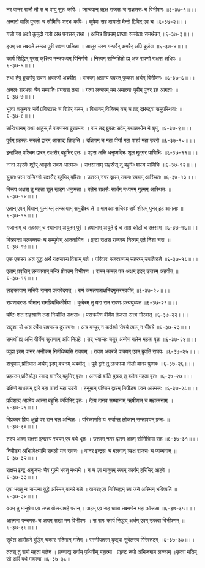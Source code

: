नर वानर राजौ तौ स च वायु सुतः कपिः ।
जाम्बवान् ऋक्ष राजसः च राक्षससः च विभीषणः ॥६-३७-१॥।।

अन्गदो वालि पुत्रसः च सौमित्रिः शरभः कपिः ।
सुषेणः सह दायादो मैन्दो द्विविद;एव च ॥६-३७-२॥।।

गजो गव अक्षो कुमुदो नलो अथ पनसस् तथा ।
अमित्र विषयम् प्राप्ताः समवेताः समर्थयन् ॥६-३७-३॥।।

इयम् सा लक्ष्यते लन्का पुरी रावण पालिता ।
सासुर उरग गन्धर्वैर् अमरैर् अपि दुर्जया ॥६-३७-४॥।।

कार्य सिद्धिम् पुरस् क्Rत्य मन्त्रयध्वम् विनिर्णये ।
नित्यम् सम्निहितो ह्य् अत्र रावणो राक्षस अधिपः ॥६-३७-५॥।।

तथा तेषु ब्रुवाणेषु रावण अवरजो अब्रवीत् ।
वाक्यम् अग्राम्य पदवत् पुष्कल अर्थम् विभीषणः ॥६-३७-६॥।।

अनलः शरभसः चैव सम्पातिः प्रघसस् तथा ।
गत्वा लन्काम् मम अमात्याः पुरीम् पुनर् इह आगताः ॥६-३७-७॥।।

भूत्वा शकुनयः सर्वे प्रविष्टासः च रिपोर् बलम् ।
विधानम् विहितम् यच् च तद् द्Rष्ट्वा समुपस्थिताः ॥६-३७-८॥।।

सम्विधानम् यथा आहुस् ते रावणस्य दुरात्मनः ।
राम तद् ब्रुवतः सर्वम् यथातथ्येन मे शृणु ॥६-३७-९॥।।

पूर्वम् प्रहस्तः सबलो द्वारम् आसाद्य तिष्ठति ।
दक्षिणम् च महा वीर्यौ महा पार्श्व महा उदरौ ॥६-३७-१०॥।।

इन्द्रजित् पश्चिम द्वारम् राक्षसैर् बहुभिर् वृतः ।
पट्टस असि धनुष्मद्भिः शूल मुद्गर पाणिभिः ॥६-३७-११॥।।

नाना प्रहरणैः शूरैर् आवृतो रावण आत्मजः ।
राक्षसानाम् सहस्रैस् तु बहुभिः शस्त्र पाणिभिः ॥६-३७-१२॥।।

युक्तः परम सम्विग्नो राक्षसैर् बहुभिर् व्Rतः ।
उत्तरम् नगर द्वारम् रावणः स्वयम् आस्थितः ॥६-३७-१३॥।।

विरूप अक्षस् तु महता शूल खड्ग धनुष्मता ।
बलेन राक्षसैः सार्धम् मध्यमम् गुल्मम् आस्थितः ॥६-३७-१४॥।।

एतान् एवम् विधान् गुल्माम्ल् लन्कायाम् समुदीक्ष्य ते ।
मामकाः सचिवाः सर्वे शीघ्रम् पुनर् इह आगताः ॥६-३७-१५॥।।

गजानाम् च सहस्रम् च रथानाम् अयुतम् पुरे ।
हयानाम् अयुते द्वे च साग्र कोटी च रक्षसाम् ॥६-३७-१६॥।।

विक्रान्ता बलवन्तसः च सम्युगेष्व् आततायिनः ।
इष्टा राक्षस राजस्य नित्यम् एते निशा चराः ॥६-३७-१७॥।।

एक एकस्य अत्र युद्ध अर्थे राक्षसस्य विशाम् पते ।
परिवारः सहस्राणाम् सहस्रम् उपतिष्ठते ॥६-३७-१८॥।।

एताम् प्रवृत्तिम् लन्कायाम् मन्त्रि प्रोक्तम् विभीषणः ।
रामम् कमल पत्र अक्षम् इदम् उत्तरम् अब्रवीत् ॥६-३७-१९॥।।

लङ्कायाम् सचिवैः रामाय प्रत्यवेदयत् ।
रामं कमलपत्राक्षमिदमुत्तरमब्रवीत् ॥६-३७-२०॥।।

रावणावरजः श्रीमान् रामप्रियचिकीर्षया ।
कुबेरम् तु यदा राम रावणः प्रत्ययुध्यत ॥६-३७-२१॥।।

षष्टिः शत सहस्राणि तदा निर्यान्ति राक्षसाः ।
पराक्रमेण वीर्येण तेजसा सत्त्व गौरवात् ॥६-३७-२२॥।।

सदृशा यो अत्र दर्पेण रावणस्य दुरात्मनः ।
अत्र मन्युर् न कर्तव्यो रोषये त्वाम् न भीषये ॥६-३७-२३॥।।

समर्थो ह्य् असि वीर्येण सुराणाम् अपि निग्रहे ।
तद् भवाम्सः चतुर् अन्गेण बलेन महता वृतः ॥६-३७-२४॥।।

व्यूह्य इदम् वानर अनीकम् निर्मथिष्यसि रावणम् ।
रावण अवरजे वाक्यम् एवम् ब्रुवति राघवः ॥६-३७-२५॥।।

शत्रूणाम् प्रतिघात अर्थम् इदम् वचनम् अब्रवीत् ।
पूर्व द्वारे तु लन्काया नीलो वानर पुम्गवः ॥६-३७-२६॥।।

प्रहस्तम् प्रतियोद्धा स्याद् वानरैर् बहुभिर् वृतः ।
अन्गदो वालि पुत्रस् तु बलेन महता वृतः ॥६-३७-२७॥।।

दक्षिणे बाधताम् द्वारे महा पार्श्व महा उदरौ ।
हनूमान् पश्चिम द्वारम् निपीड्य पवन आत्मजः ॥६-३७-२८॥।।

प्रविशत्व् अप्रमेय आत्मा बहुभिः कपिभिर् वृतः ।
दैत्य दानव सम्घानाम् ऋषीणाम् च महात्मनाम् ॥६-३७-२९॥।।

विप्रकार प्रियः क्षुद्रो वर दान बल अन्वितः ।
परिक्रामति यः सर्वाम्ल् लोकान् सम्तापयन् प्रजाः ॥६-३७-३०॥।।

तस्य अहम् राक्षस इन्द्रस्य स्वयम् एव वधे धृतः ।
उत्तरम् नगर द्वारम् अहम् सौमित्रिणा सह ॥६-३७-३१॥।।

निपीड्य अभिप्रवेक्ष्यामि सबलो यत्र रावणः ।
वानर इन्द्रसः च बलवान् ऋक्ष राजसः च जाम्बवान् ॥६-३७-३२॥।।

राक्षस इन्द्र अनुजसः चैव गुल्मे भवतु मध्यमे ।
न च एव मानुषम् रूपम् कार्यम् हरिभिर् आहवे ॥६-३७-३३॥।।

एषा भवतु नः सम्ज्ना युद्धे अस्मिन् वानरे बले ।
वानरा;एव निश्चिह्नम् स्व जने अस्मिन् भविष्यति ॥६-३७-३४॥।।

वयम् तु मानुषेण एव सप्त योत्स्यामहे परान् ।
अहम् एव सह भ्रात्रा लक्ष्मणेन महा ओजसा ॥६-३७-३५॥।।

आत्मना पन्चमसः च अयम् सखा मम विभीषणः ।
स रामः कार्य सिद्ध्य् अर्थम् एवम् उक्त्वा विभीषणम् ॥६-३७-३६॥।।

सुवेल आरोहणे बुद्धिम् चकार मतिमान् मतिम् ।
रमणीयतरम् दृष्ट्वा सुवेलस्य गिरेस्तट्म् ॥६-३७-३७॥।।

ततस् तु रामो महता बलेन ।
प्रच्चाद्य सर्वाम् पृथिवीम् महात्मा ।प्रहृष्ट रूपो अभिजगाम लन्काम् ।कृत्वा मतिम् सो अरि वधे महात्मा ॥६-३७-३८॥

